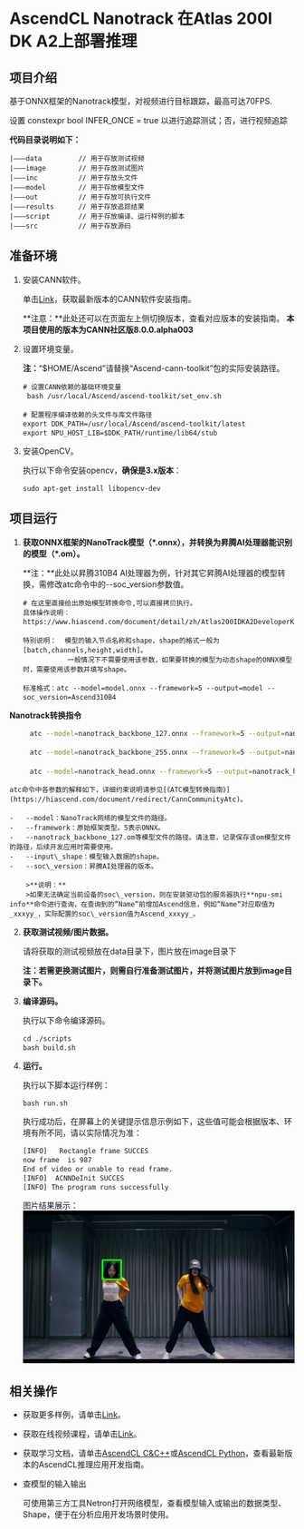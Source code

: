 # AscendCL Nanotrack 在Atlas 200I DK A2上部署推理
  
## 项目介绍

基于ONNX框架的Nanotrack模型，对视频进行目标跟踪，最高可达70FPS.

设置 constexpr bool INFER_ONCE = true 以进行追踪测试；否，进行视频追踪


**代码目录说明如下：**

```
|———data         // 用于存放测试视频
|———image        // 用于存放测试图片
|———inc          // 用于存放头文件
|———model        // 用于存放模型文件
|———out          // 用于存放可执行文件
|———results      // 用于存放追踪结果
|———script       // 用于存放编译、运行样例的脚本                                              
|———src          // 用于存放源码
```

## 准备环境<a name="section1835415517712"></a>

1.  安装CANN软件。

    单击[Link](https://hiascend.com/document/redirect/CannCommunityInstSoftware)，获取最新版本的CANN软件安装指南。

    **注意：**此处还可以在页面左上侧切换版本，查看对应版本的安装指南。
    **本项目使用的版本为CANN社区版8.0.0.alpha003**

2.  设置环境变量。

    **注：**“$HOME/Ascend”请替换“Ascend-cann-toolkit”包的实际安装路径。

    ```
    # 设置CANN依赖的基础环境变量
     bash /usr/local/Ascend/ascend-toolkit/set_env.sh
    
    # 配置程序编译依赖的头文件与库文件路径
    export DDK_PATH=/usr/local/Ascend/ascend-toolkit/latest 
    export NPU_HOST_LIB=$DDK_PATH/runtime/lib64/stub
    ```

3.  安装OpenCV。

    执行以下命令安装opencv，**确保是3.x版本**：

    ```
    sudo apt-get install libopencv-dev
    ```

## 项目运行<a name="section012033382418"></a>

1.  **获取ONNX框架的NanoTrack模型（\*.onnx），并转换为昇腾AI处理器能识别的模型（\*.om）。**

    **注：**此处以昇腾310B4 AI处理器为例，针对其它昇腾AI处理器的模型转换，需修改atc命令中的--soc\_version参数值。

    ```
    # 在这里直接给出原始模型转换命令,可以直接拷贝执行。
    具体操作说明：https://www.hiascend.com/document/detail/zh/Atlas200IDKA2DeveloperKit/23.0.RC2/Application%20Development%20Guide/tmuacop/tmuacop_0025.html

    特别说明：  模型的输入节点名称和shape，shape的格式一般为[batch,channels,height,width]。
               一般情况下不需要使用该参数，如果要转换的模型为动态shape的ONNX模型时，需要使用该参数并填写shape。

    标准格式：atc --model=model.onnx --framework=5 --output=model --soc_version=Ascend310B4 
**Nanotrack转换指令**
```bash
     atc --model=nanotrack_backbone_127.onnx --framework=5 --output=nanotrack_backbone_127 --soc_version=Ascend310B4

     atc --model=nanotrack_backbone_255.onnx --framework=5 --output=nanotrack_backbone_255 --soc_version=Ascend310B4

     atc --model=nanotrack_head.onnx --framework=5 --output=nanotrack_head --soc_version=Ascend310B4
```

    atc命令中各参数的解释如下，详细约束说明请参见[《ATC模型转换指南》](https://hiascend.com/document/redirect/CannCommunityAtc)。

    -   --model：NanoTrack网络的模型文件的路径。
    -   --framework：原始框架类型。5表示ONNX。
    -   --nanotrack_backbone_127.om等模型文件的路径。请注意，记录保存该om模型文件的路径，后续开发应用时需要使用。
    -   --input\_shape：模型输入数据的shape。
    -   --soc\_version：昇腾AI处理器的版本。

        >**说明：** 
        >如果无法确定当前设备的soc\_version，则在安装驱动包的服务器执行**npu-smi info**命令进行查询，在查询到的“Name“前增加Ascend信息，例如“Name“对应取值为_xxxyy_，实际配置的soc\_version值为Ascend_xxxyy_。


2.  **获取测试视频/图片数据。**

    请将获取的测试视频放在data目录下，图片放在image目录下

    **注：若需更换测试图片，则需自行准备测试图片，并将测试图片放到image目录下。**

3.  **编译源码。**

    执行以下命令编译源码。

    ```
    cd ./scripts 
    bash build.sh
    ```

4.  **运行。**

    执行以下脚本运行样例：

    ```
    bash run.sh
    ```

    执行成功后，在屏幕上的关键提示信息示例如下，这些值可能会根据版本、环境有所不同，请以实际情况为准：

    ```
    [INFO]   Rectangle frame SUCCES
    now frame  is 987
    End of video or unable to read frame.
    [INFO]  ACNNDeInit SUCCES
    [INFO] The program runs successfully
    ```

    图片结果展示：
    ![跟踪结果](results/INFER_ONCE_result.jpg)


## 相关操作<a name="section27901216172515"></a>

-   获取更多样例，请单击[Link](https://gitee.com/ascend/samples/tree/master/inference/modelInference)。
-   获取在线视频课程，请单击[Link](https://www.hiascend.com/edu/courses?activeTab=%E5%BA%94%E7%94%A8%E5%BC%80%E5%8F%91)。
-   获取学习文档，请单击[AscendCL C&C++](https://hiascend.com/document/redirect/CannCommunityCppAclQuick)或[AscendCL Python](https://hiascend.com/document/redirect/CannCommunityPyaclQuick)，查看最新版本的AscendCL推理应用开发指南。
-   查模型的输入输出

    可使用第三方工具Netron打开网络模型，查看模型输入或输出的数据类型、Shape，便于在分析应用开发场景时使用。
    


